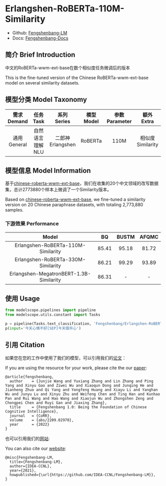 # Erlangshen-RoBERTa-110M-Similarity

- Github: [Fengshenbang-LM](https://github.com/IDEA-CCNL/Fengshenbang-LM)
- Docs: [Fengshenbang-Docs](https://fengshenbang-doc.readthedocs.io/)

## 简介 Brief Introduction

中文的RoBERTa-wwm-ext-base在数个相似度任务微调后的版本

This is the fine-tuned version of the Chinese RoBERTa-wwm-ext-base model on several similarity datasets.

## 模型分类 Model Taxonomy

|  需求 Demand  | 任务 Task       | 系列 Series      | 模型 Model    | 参数 Parameter | 额外 Extra |
|  :----:  | :----:  | :----:  | :----:  | :----:  | :----:  |
| 通用 General  | 自然语言理解 NLU | 二郎神 Erlangshen | RoBERTa |      110M      |    相似度 Similarity     |

## 模型信息 Model Information

基于[chinese-roberta-wwm-ext-base](https://huggingface.co/hfl/chinese-roberta-wwm-ext-base)，我们在收集的20个中文领域的改写数据集，总计2773880个样本上微调了一个Similarity版本。

Based on [chinese-roberta-wwm-ext-base](https://huggingface.co/hfl/chinese-roberta-wwm-ext-base), we fine-tuned a similarity version on 20 Chinese paraphrase datasets, with totaling 2,773,880 samples.

### 下游效果 Performance

|    Model   | BQ    |  BUSTM  | AFQMC    |
| :--------:    | :-----:  | :----:  | :-----:   | 
| Erlangshen-RoBERTa-110M-Similarity | 85.41     |   95.18    | 81.72     |
| Erlangshen-RoBERTa-330M-Similarity | 86.21      |   99.29    | 93.89      |  
| Erlangshen-MegatronBERT-1.3B-Similarity | 86.31      |   -    | -      |   

## 使用 Usage

``` python
from modelscope.pipelines import pipeline
from modelscope.utils.constant import Tasks

p = pipeline(Tasks.text_classification, 'Fengshenbang/Erlangshen-RoBERTa-110M-Similarity')
p(input='今天心情不好[SEP]今天很开心')

```

## 引用 Citation

如果您在您的工作中使用了我们的模型，可以引用我们的[论文](https://arxiv.org/abs/2209.02970)：

If you are using the resource for your work, please cite the our [paper](https://arxiv.org/abs/2209.02970):

```text
@article{fengshenbang,
  author    = {Junjie Wang and Yuxiang Zhang and Lin Zhang and Ping Yang and Xinyu Gao and Ziwei Wu and Xiaoqun Dong and Junqing He and Jianheng Zhuo and Qi Yang and Yongfeng Huang and Xiayu Li and Yanghan Wu and Junyu Lu and Xinyu Zhu and Weifeng Chen and Ting Han and Kunhao Pan and Rui Wang and Hao Wang and Xiaojun Wu and Zhongshen Zeng and Chongpei Chen and Ruyi Gan and Jiaxing Zhang},
  title     = {Fengshenbang 1.0: Being the Foundation of Chinese Cognitive Intelligence},
  journal   = {CoRR},
  volume    = {abs/2209.02970},
  year      = {2022}
}
```

也可以引用我们的[网站](https://github.com/IDEA-CCNL/Fengshenbang-LM/):

You can also cite our [website](https://github.com/IDEA-CCNL/Fengshenbang-LM/):

```text
@misc{Fengshenbang-LM,
  title={Fengshenbang-LM},
  author={IDEA-CCNL},
  year={2021},
  howpublished={\url{https://github.com/IDEA-CCNL/Fengshenbang-LM}},
}
```